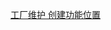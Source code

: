 [工厂维护 创建功能位置](/Database-and-Data-Management/Master-Data-Catalog/Plant-Maintenance/Plant-Maintenance.md)